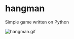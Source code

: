 # hangman

Simple game written on Python


![hangman.gif](https://media.giphy.com/media/Jfnr3pxwWzuLB6YLoV/giphy.gif)
